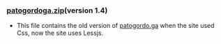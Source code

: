 ### [patogordoga.zip](https://github.com/PatoGordo/PatoGordo/blob/main/Old%20Releases/patogordoga.zip)(version 1.4)
- This file contains the old version of [patogordo.ga](https://patogordo.ga) when the site used Css, now the site uses Lessjs.
